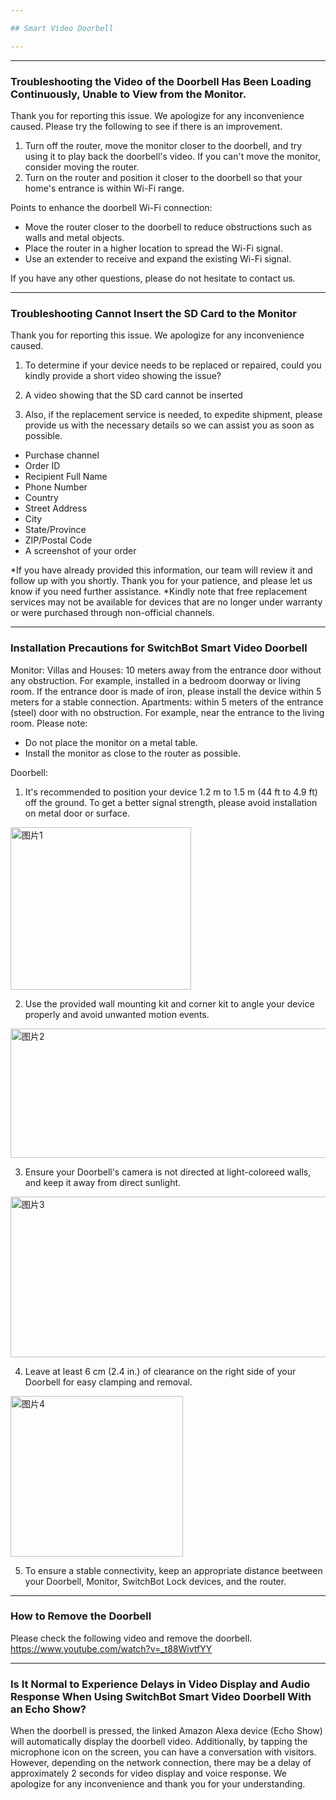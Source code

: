 ```yaml
---

## Smart Video Doorbell

---
```


---
### Troubleshooting the Video of the Doorbell Has Been Loading Continuously, Unable to View from the Monitor.

Thank you for reporting this issue. 
We apologize for any inconvenience caused. Please try the following to see if there is an improvement.

1. Turn off the router, move the monitor closer to the doorbell, and try using it to play back the doorbell's video. If you can't move the monitor, consider moving the router.
2. Turn on the router and position it closer to the doorbell so that your home's entrance is within Wi-Fi range.

Points to enhance the doorbell Wi-Fi connection:
- Move the router closer to the doorbell to reduce obstructions such as walls and metal objects.
- Place the router in a higher location to spread the Wi-Fi signal.
- Use an extender to receive and expand the existing Wi-Fi signal.

If you have any other questions, please do not hesitate to contact us.



---
### Troubleshooting Cannot Insert the SD Card to the Monitor

Thank you for reporting this issue. 
We apologize for any inconvenience caused.
1. To determine if your device needs to be replaced or repaired, could you kindly provide a short video showing the issue?
  1. A video showing that the SD card cannot be inserted

2. Also, if the replacement service is needed, to expedite shipment, please provide us with the necessary details so we can assist you as soon as possible.

- Purchase channel
- Order ID
- Recipient Full Name
- Phone Number
- Country
- Street Address
- City
- State/Province
- ZIP/Postal Code
- A screenshot of your order

*If you have already provided this information, our team will review it and follow up with you shortly. Thank you for your patience, and please let us know if you need further assistance. *Kindly note that free replacement services may not be available for devices that are no longer under warranty or were purchased through non-official channels.



---
### Installation Precautions for SwitchBot Smart Video Doorbell

Monitor:
Villas and Houses: 10 meters away from the entrance door without any obstruction. For example, installed in a bedroom doorway or living room. If the entrance door is made of iron, please install the device within 5 meters for a stable connection.
Apartments: within 5 meters of the entrance (steel)  door with no obstruction. For example, near the entrance to the living room.
Please note: 
- Do not place the monitor on a metal table.
- Install the monitor as close to the router as possible.

Doorbell:
1. It's recommended to position your device 1.2 m to 1.5 m (44 ft to 4.9 ft) off the ground. To get a better signal strength, please avoid installation on metal door or surface.

<img width="289" height="260" alt="图片1" src="https://github.com/user-attachments/assets/cc5360ab-bf10-4578-a5e7-6748d01e44a0" />


2. Use the provided wall mounting kit and corner kit to angle your device properly and avoid unwanted motion events.

<img width="566" height="207" alt="图片2" src="https://github.com/user-attachments/assets/d623e98e-23b9-4287-b940-a00cde1a9f10" />


3. Ensure your Doorbell's camera is not directed at light-coloreed walls, and keep it away from direct sunlight.

<img width="782" height="257" alt="图片3" src="https://github.com/user-attachments/assets/7ddb5622-a321-4906-abf9-44fa19e8dc4e" />


4. Leave at least 6 cm (2.4 in.) of clearance on the right side of your Doorbell for easy clamping and removal.

<img width="276" height="257" alt="图片4" src="https://github.com/user-attachments/assets/4a99de1d-6943-492d-b6b6-e124cfddf13b" />


5. To ensure a stable connectivity, keep an appropriate distance beetween your Doorbell, Monitor, SwitchBot Lock devices, and the router.




---
### How to Remove the Doorbell

Please check the following video and remove the doorbell.
https://www.youtube.com/watch?v=_t88WivtfYY



---
### Is It Normal to Experience Delays in Video Display and Audio Response When Using SwitchBot Smart Video Doorbell With an Echo Show?

When the doorbell is pressed, the linked Amazon Alexa device (Echo Show) will automatically display the doorbell video. Additionally, by tapping the microphone icon on the screen, you can have a conversation with visitors. However, depending on the network connection, there may be a delay of approximately 2 seconds for video display and voice response. We apologize for any inconvenience and thank you for your understanding.






